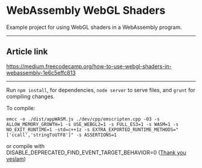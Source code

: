 # WebAssembly WebGL Shaders

Example project for using WebGL shaders in a WebAssembly program.

---
## Article link
https://medium.freecodecamp.org/how-to-use-webgl-shaders-in-webassembly-1e6c5effc813

---

Run ```npm install```, for dependencies, ```node server``` to serve files, and ```grunt``` for compiling changes.

To compile:

`emcc -o ./dist/appWASM.js ./dev/cpp/emscripten.cpp -O3 -s ALLOW_MEMORY_GROWTH=1 -s USE_WEBGL2=1 -s FULL_ES3=1 -s WASM=1 -s NO_EXIT_RUNTIME=1 -std=c++1z -s EXTRA_EXPORTED_RUNTIME_METHODS="['ccall','stringToUTF8']" -s ASSERTIONS=1`

or compile with DISABLE_DEPRECATED_FIND_EVENT_TARGET_BEHAVIOR=0 ([Thank you veslam](https://github.com/DanRuta/webassembly-webgl-shaders/pull/2))
